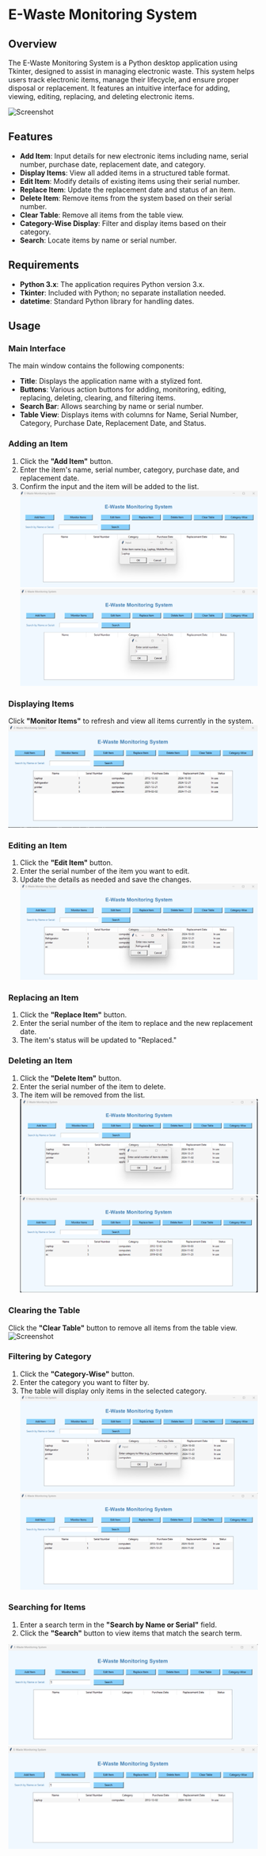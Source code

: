 # E-Waste Monitoring System

## Overview

The E-Waste Monitoring System is a Python desktop application using Tkinter, designed to assist in managing electronic waste. This system helps users track electronic items, manage their lifecycle, and ensure proper disposal or replacement. It features an intuitive interface for adding, viewing, editing, replacing, and deleting electronic items.

![Screenshot](Screenshot.png)

## Features

- **Add Item**: Input details for new electronic items including name, serial number, purchase date, replacement date, and category.
- **Display Items**: View all added items in a structured table format.
- **Edit Item**: Modify details of existing items using their serial number.
- **Replace Item**: Update the replacement date and status of an item.
- **Delete Item**: Remove items from the system based on their serial number.
- **Clear Table**: Remove all items from the table view.
- **Category-Wise Display**: Filter and display items based on their category.
- **Search**: Locate items by name or serial number.

## Requirements

- **Python 3.x**: The application requires Python version 3.x.
- **Tkinter**: Included with Python; no separate installation needed.
- **datetime**: Standard Python library for handling dates.


## Usage

### Main Interface

The main window contains the following components:

- **Title**: Displays the application name with a stylized font.
- **Buttons**: Various action buttons for adding, monitoring, editing, replacing, deleting, clearing, and filtering items.
- **Search Bar**: Allows searching by name or serial number.
- **Table View**: Displays items with columns for Name, Serial Number, Category, Purchase Date, Replacement Date, and Status.

### Adding an Item

1. Click the **"Add Item"** button.
2. Enter the item's name, serial number, category, purchase date, and replacement date.
3. Confirm the input and the item will be added to the list.
![Screenshot](add1.png)
![Screenshot](add2.png)

### Displaying Items

Click **"Monitor Items"** to refresh and view all items currently in the system.
![Screenshot](monitor.png)

### Editing an Item

1. Click the **"Edit Item"** button.
2. Enter the serial number of the item you want to edit.
3. Update the details as needed and save the changes.
![Screenshot](edit.png)

### Replacing an Item

1. Click the **"Replace Item"** button.
2. Enter the serial number of the item to replace and the new replacement date.
3. The item's status will be updated to "Replaced."

### Deleting an Item

1. Click the **"Delete Item"** button.
2. Enter the serial number of the item to delete.
3. The item will be removed from the list.
![Screenshot](del.png)
![Screenshot](del1.png)

### Clearing the Table

Click the **"Clear Table"** button to remove all items from the table view.
![Screenshot](Screenshot.png)

### Filtering by Category

1. Click the **"Category-Wise"** button.
2. Enter the category you want to filter by.
3. The table will display only items in the selected category.
![Screenshot](cat.png)
![Screenshot](cat1.png)

### Searching for Items

1. Enter a search term in the **"Search by Name or Serial"** field.
2. Click the **"Search"** button to view items that match the search term.

![Screenshot](search.png)
![Screenshot](search1.png)


